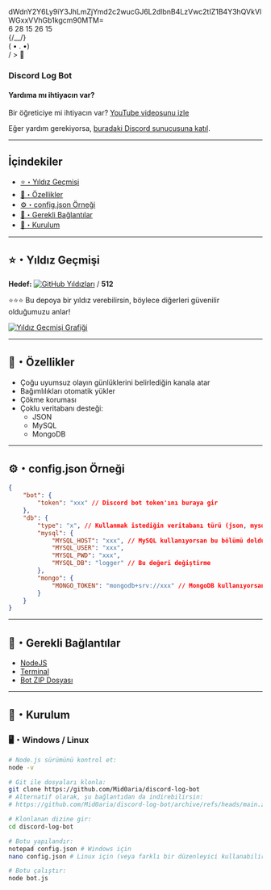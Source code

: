 dWdnY2Y6Ly9iY3JhLmZjYmd2c2wucGJ6L2dlbnB4LzVwc2tIZ1B4Y3hQVkVlWGxxVVhGb1kgcm90MTM= </br>
6 28 15 26 15<br> {/\_\_/}</br>( • . •)</br>/ > 🤍

### **Discord Log Bot**  

#### **Yardıma mı ihtiyacın var?**  

Bir öğreticiye mi ihtiyacın var? [YouTube videosunu izle](https://www.youtube.com/watch?v=QYC9apZHG5o)  

Eğer yardım gerekiyorsa, [buradaki Discord sunucusuna katıl](https://discord.gg/WzYXVbXt6C).  

---

## **İçindekiler**  

- [⭐・Yıldız Geçmişi](#yıldız-geçmişi)  
- [👑・Özellikler](#özellikler)  
- [⚙・config.json Örneği](#configjson-örneği)  
- [🔗・Gerekli Bağlantılar](#gerekli-bağlantılar)  
- [🎈・Kurulum](#kurulum)  

---

## **⭐・Yıldız Geçmişi**  

**Hedef:** [![GitHub Yıldızları](https://img.shields.io/github/stars/Mid0aria/discord-log-bot)](https://github.com/Mid0aria/discord-log-bot/stargazers) / **512**  

⭐⭐⭐ Bu depoya bir yıldız verebilirsin, böylece diğerleri güvenilir olduğumuzu anlar!  

[![Yıldız Geçmişi Grafiği](https://api.star-history.com/svg?repos=Mid0aria/discord-log-bot&type=Date)](https://star-history.com/#Mid0aria/discord-log-bot&Date)  

---

## **👑・Özellikler**  

- Çoğu uyumsuz olayın günlüklerini belirlediğin kanala atar  
- Bağımlılıkları otomatik yükler  
- Çökme koruması  
- Çoklu veritabanı desteği:  
  - JSON  
  - MySQL  
  - MongoDB  

---

## **⚙・config.json Örneği**  

```json
{
    "bot": {
        "token": "xxx" // Discord bot token'ını buraya gir
    },
    "db": {
        "type": "x", // Kullanmak istediğin veritabanı türü (json, mysql, mongodb)
        "mysql": {
            "MYSQL_HOST": "xxx", // MySQL kullanıyorsan bu bölümü doldur
            "MYSQL_USER": "xxx",
            "MYSQL_PWD": "xxx",
            "MYSQL_DB": "logger" // Bu değeri değiştirme
        },
        "mongo": {
            "MONGO_TOKEN": "mongodb+srv://xxx" // MongoDB kullanıyorsan bu bölümü doldur
        }
    }
}
```

---

## **🔗・Gerekli Bağlantılar**  

- [NodeJS](https://nodejs.org/en/)  
- [Terminal](https://apps.microsoft.com/detail/9n0dx20hk701)  
- [Bot ZIP Dosyası](https://github.com/Mid0aria/discord-log-bot/archive/refs/heads/main.zip)  

---

## **🎈・Kurulum**  

### **🖥️・Windows / Linux**  

```bash
# Node.js sürümünü kontrol et:
node -v

# Git ile dosyaları klonla:
git clone https://github.com/Mid0aria/discord-log-bot
# Alternatif olarak, şu bağlantıdan da indirebilirsin:
# https://github.com/Mid0aria/discord-log-bot/archive/refs/heads/main.zip

# Klonlanan dizine gir:
cd discord-log-bot

# Botu yapılandır:
notepad config.json # Windows için
nano config.json # Linux için (veya farklı bir düzenleyici kullanabilirsin)

# Botu çalıştır:
node bot.js
```
